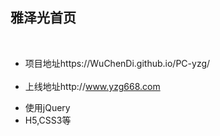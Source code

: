 <h2>雅泽光首页</h2>

<ul>
  
  <li>项目地址https://WuChenDi.github.io/PC-yzg/</li>
  <li>上线地址http://www.yzg668.com</li>
  <li>使用jQuery</li>
  <li>H5,CSS3等</li>
</ul>


